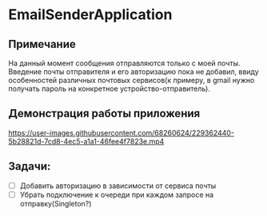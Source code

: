 # EmailSenderApplication

## Примечание
На данный момент сообщения отправляются только с моей почты. Введение почты отправителя и его авторизацию пока не добавил, ввиду особенностей различных почтовых сервисов(к примеру, в gmail нужно получать пароль на конкретное устройство-отправитель).

## Демонстрация работы приложения

https://user-images.githubusercontent.com/68260624/229362440-5b28821d-7cd8-4ec5-a1a1-46fee4f7823e.mp4

## Задачи:
- [ ] Добавить авторизацию в зависимости от сервиса почты
- [ ] Убрать подключение к очереди при каждом запросе на отправку(Singleton?)

